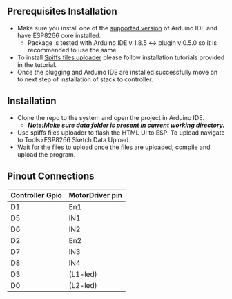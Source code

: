 ## Prerequisites Installation
- Make sure you install one of the [supported version](https://www.arduino.cc/en/software/OldSoftwareReleases) of Arduino IDE and have ESP8266 core installed.
     - Package is tested with Arduino IDE v 1.8.5  <-> plugin v 0.5.0 so it is recommended to use the same.
- To install [Spiffs files uploader](https://github.com/me-no-dev/arduino-esp32fs-plugin) please follow installation tutorials provided in the tutorial.
- Once the plugging and Arduino IDE are installed successfully move on to next step of  installation of stack to controller.

## Installation
- Clone the repo to the system  and open the project in Arduino IDE.
  -  _**Note:Make sure data folder is present in current working directory.**_
- Use spiffs files uploader to flash the HTML UI to ESP. To upload navigate to Tools>ESP8266 Sketch Data Upload.
- Wait for the files to upload once the files are uploaded, compile and upload the program.

## Pinout Connections

| Controller Gpio  | MotorDriver pin|
| ------ | ------ |
|    D1    | En1       |
|    D5    | IN1       |
|    D6   | IN2       |
|    D2    | En2       |
|    D7    | IN3       |
|    D8   | IN4       |
|    D3    | (L1-led)       |
|    D0    | (L2-led)       |

